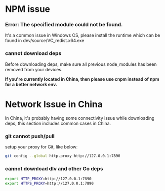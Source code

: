 
# NPM issue  
### Error: The specified module could not be found.  

It's a common issue in Windows OS, please install the runtime which can be found in dev/source/VC_redist.x64.exe  

### cannot download deps   
Before downloading deps, make sure all previous node_modules has been removed from your devices.     

**If you're currently located in China, then please use cnpm instead of npm for a better network env.** 


# Network Issue in China  
In China, it's probably having some connectivity issue while downloading deps, this section includes common cases in China.  


### git cannot push/pull   
setup your proxy for Git, like below:  
```bash
git config --global http.proxy http://127.0.0.1:7890
```  

### cannot download dlv and other Go deps  

```bash
export HTTP_PROXY=http://127.0.0.1:7890
export HTTPS_PROXY=http://127.0.0.1:7890
```
